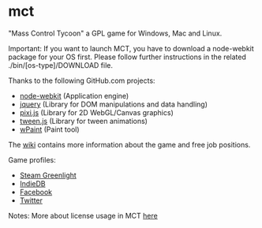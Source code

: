mct
===

"Mass Control Tycoon" a GPL game for Windows, Mac and Linux.

Important: If you want to launch MCT, you have to download a
node-webkit package for your OS first. Please follow further 
instructions in the related ./bin/[os-type]/DOWNLOAD file.

Thanks to the following GitHub.com projects:
- [node-webkit](https://github.com/rogerwang/node-webkit) (Application engine)
- [jquery](https://github.com/jquery/jquery) (Library for DOM manipulations and data handling)
- [pixi.js](https://github.com/GoodBoyDigital/pixi.js) (Library for 2D WebGL/Canvas graphics)
- [tween.js](https://github.com/sole/tween.js) (Library for tween animations)
- [wPaint](https://github.com/websanova/wPaint) (Paint tool)

The [wiki](https://github.com/mctteam/mct/wiki) contains more information about the game and free job positions.

Game profiles:
- [Steam Greenlight](http://goo.gl/GrkRGg)
- [IndieDB](http://goo.gl/wV73g)
- [Facebook](http://goo.gl/OYgI10)
- [Twitter](http://goo.gl/KEebl2)

Notes: More about license usage in MCT [here](https://github.com/mctteam/mct/wiki/License)
